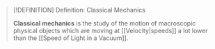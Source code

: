 >[!DEFINITION] Definition: Classical Mechanics
>
>**Classical mechanics** is the study of the motion of macroscopic physical objects which are moving at [[Velocity|speeds]] a lot lower than the [[Speed of Light in a Vacuum]].
>